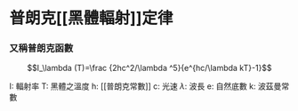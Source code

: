 # 普朗克[[黑體輻射]]定律
### 又稱普朗克函數
$$I_\lambda (T)=\frac {2hc^2/\lambda ^5}{e^{hc/\lambda kT}-1}$$

I: 輻射率
T: 黑體之溫度
h: [[普朗克常數]]
c: 光速
$\lambda$: 波長
e: 自然底數
k: 波茲曼常數

